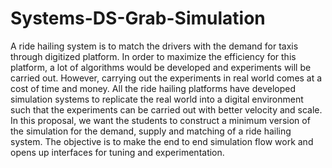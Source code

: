 # Systems-DS-Grab-Simulation
A ride hailing system is to match the drivers with the demand for taxis through digitized platform. In order to maximize the efficiency for this platform, a lot of algorithms would be developed and experiments will be carried out.
However, carrying out the experiments in real world comes at a cost of time and money. All the ride hailing platforms have developed simulation systems to replicate the real world into a digital environment such that the experiments can be carried out with better velocity and scale.
In this proposal, we want the students to construct a minimum version of the simulation for the demand, supply and matching of a ride hailing system. The objective is to make the end to end simulation flow work and opens up interfaces for tuning and experimentation.